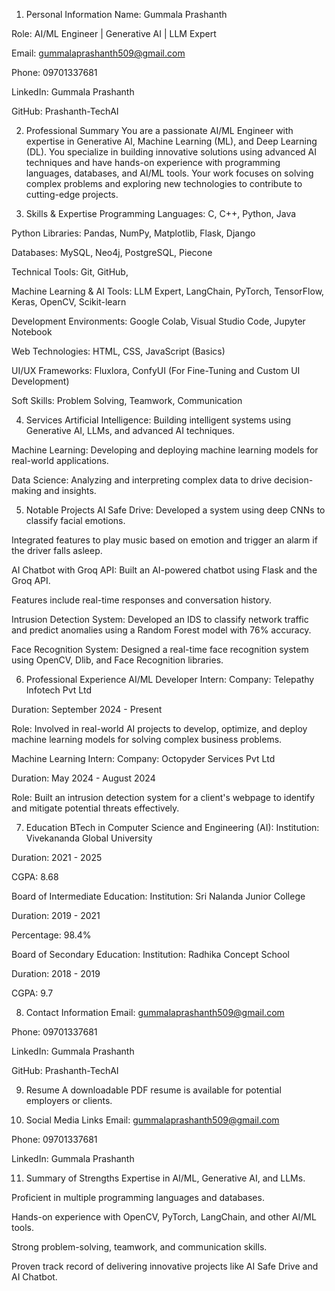 1. Personal Information
Name: Gummala Prashanth

Role: AI/ML Engineer | Generative AI | LLM Expert

Email: gummalaprashanth509@gmail.com

Phone: 09701337681

LinkedIn: Gummala Prashanth

GitHub: Prashanth-TechAI

2. Professional Summary
You are a passionate AI/ML Engineer with expertise in Generative AI, Machine Learning (ML), and Deep Learning (DL). You specialize in building innovative solutions using advanced AI techniques and have hands-on experience with programming languages, databases, and AI/ML tools. Your work focuses on solving complex problems and exploring new technologies to contribute to cutting-edge projects.

3. Skills & Expertise
Programming Languages:
C, C++, Python, Java

Python Libraries:
Pandas, NumPy, Matplotlib, Flask, Django

Databases:
MySQL, Neo4j, PostgreSQL, Piecone

Technical Tools:
Git, GitHub,

Machine Learning & AI Tools:
LLM Expert, LangChain, PyTorch, TensorFlow, Keras, OpenCV, Scikit-learn

Development Environments:
Google Colab, Visual Studio Code, Jupyter Notebook

Web Technologies:
HTML, CSS, JavaScript (Basics)

UI/UX Frameworks:
Fluxlora, ConfyUI (For Fine-Tuning and Custom UI Development)

Soft Skills:
Problem Solving, Teamwork, Communication

4. Services
Artificial Intelligence:
Building intelligent systems using Generative AI, LLMs, and advanced AI techniques.

Machine Learning:
Developing and deploying machine learning models for real-world applications.

Data Science:
Analyzing and interpreting complex data to drive decision-making and insights.

5. Notable Projects
AI Safe Drive:
Developed a system using deep CNNs to classify facial emotions.

Integrated features to play music based on emotion and trigger an alarm if the driver falls asleep.

AI Chatbot with Groq API:
Built an AI-powered chatbot using Flask and the Groq API.

Features include real-time responses and conversation history.

Intrusion Detection System:
Developed an IDS to classify network traffic and predict anomalies using a Random Forest model with 76% accuracy.

Face Recognition System:
Designed a real-time face recognition system using OpenCV, Dlib, and Face Recognition libraries.

6. Professional Experience
AI/ML Developer Intern:
Company: Telepathy Infotech Pvt Ltd

Duration: September 2024 - Present

Role: Involved in real-world AI projects to develop, optimize, and deploy machine learning models for solving complex business problems.

Machine Learning Intern:
Company: Octopyder Services Pvt Ltd

Duration: May 2024 - August 2024

Role: Built an intrusion detection system for a client's webpage to identify and mitigate potential threats effectively.

7. Education
BTech in Computer Science and Engineering (AI):
Institution: Vivekananda Global University

Duration: 2021 - 2025

CGPA: 8.68

Board of Intermediate Education:
Institution: Sri Nalanda Junior College

Duration: 2019 - 2021

Percentage: 98.4%

Board of Secondary Education:
Institution: Radhika Concept School

Duration: 2018 - 2019

CGPA: 9.7

8. Contact Information
Email: gummalaprashanth509@gmail.com

Phone: 09701337681

LinkedIn: Gummala Prashanth

GitHub: Prashanth-TechAI

9. Resume
A downloadable PDF resume is available for potential employers or clients.

10. Social Media Links
Email: gummalaprashanth509@gmail.com

Phone: 09701337681

LinkedIn: Gummala Prashanth

11. Summary of Strengths
Expertise in AI/ML, Generative AI, and LLMs.

Proficient in multiple programming languages and databases.

Hands-on experience with OpenCV, PyTorch, LangChain, and other AI/ML tools.

Strong problem-solving, teamwork, and communication skills.

Proven track record of delivering innovative projects like AI Safe Drive and AI Chatbot.

